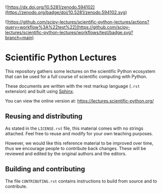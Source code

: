 ![https://dx.doi.org/10.5281/zenodo.594102](https://zenodo.org/badge/doi/10.5281/zenodo.594102.svg)

![https://github.com/scipy-lectures/scientific-python-lectures/actions?query=workflow%3A%22test%22](https://github.com/scipy-lectures/scientific-python-lectures/workflows/test/badge.svg?branch=main)

# Scientific Python Lectures

This repository gathers some lectures on the scientific Python
ecosystem that can be used for a full course of scientific computing with
Python.

These documents are written with the rest markup language (`.rst`
extension) and built using [Sphinx](https://www.sphinx-doc.org).

You can view the online version at: <https://lectures.scientific-python.org/>

## Reusing and distributing

As stated in the `LICENSE.rst` file, this material comes with no strings
attached. Feel free to reuse and modify for your own teaching purposes.

However, we would like this reference material to be improved over time,
thus we encourage people to contribute back changes. These will be
reviewed and edited by the original authors and the editors.

## Building and contributing

The file `CONTRIBUTING.rst` contains instructions to build from source
and to contribute.
